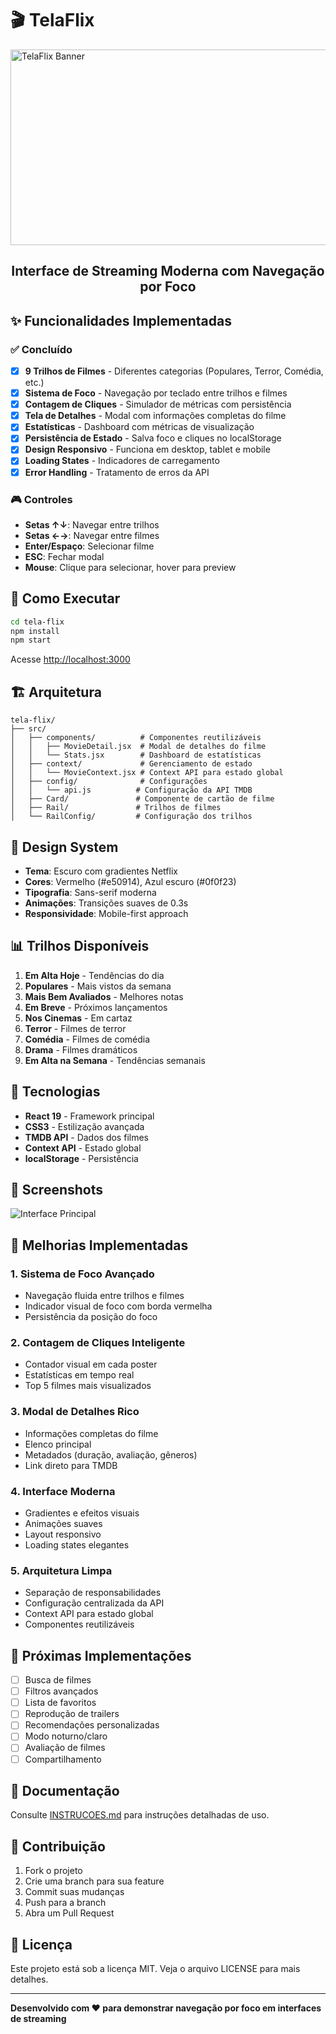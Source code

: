 # 🎬 TelaFlix

<img width="1024" height="313" alt="TelaFlix Banner" src="https://github.com/user-attachments/assets/0e7311c0-35f4-4828-bf61-fd4342246d2d" />

<h2 align="center">Interface de Streaming Moderna com Navegação por Foco</h2>

## ✨ Funcionalidades Implementadas

### ✅ Concluído
- [x] **9 Trilhos de Filmes** - Diferentes categorias (Populares, Terror, Comédia, etc.)
- [x] **Sistema de Foco** - Navegação por teclado entre trilhos e filmes
- [x] **Contagem de Cliques** - Simulador de métricas com persistência
- [x] **Tela de Detalhes** - Modal com informações completas do filme
- [x] **Estatísticas** - Dashboard com métricas de visualização
- [x] **Persistência de Estado** - Salva foco e cliques no localStorage
- [x] **Design Responsivo** - Funciona em desktop, tablet e mobile
- [x] **Loading States** - Indicadores de carregamento
- [x] **Error Handling** - Tratamento de erros da API

### 🎮 Controles
- **Setas ↑↓**: Navegar entre trilhos
- **Setas ←→**: Navegar entre filmes
- **Enter/Espaço**: Selecionar filme
- **ESC**: Fechar modal
- **Mouse**: Clique para selecionar, hover para preview

## 🚀 Como Executar

```bash
cd tela-flix
npm install
npm start
```

Acesse [http://localhost:3000](http://localhost:3000)

## 🏗️ Arquitetura

```
tela-flix/
├── src/
│   ├── components/          # Componentes reutilizáveis
│   │   ├── MovieDetail.jsx  # Modal de detalhes do filme
│   │   └── Stats.jsx        # Dashboard de estatísticas
│   ├── context/             # Gerenciamento de estado
│   │   └── MovieContext.jsx # Context API para estado global
│   ├── config/              # Configurações
│   │   └── api.js          # Configuração da API TMDB
│   ├── Card/               # Componente de cartão de filme
│   ├── Rail/               # Trilhos de filmes
│   └── RailConfig/         # Configuração dos trilhos
```

## 🎨 Design System

- **Tema**: Escuro com gradientes Netflix
- **Cores**: Vermelho (#e50914), Azul escuro (#0f0f23)
- **Tipografia**: Sans-serif moderna
- **Animações**: Transições suaves de 0.3s
- **Responsividade**: Mobile-first approach

## 📊 Trilhos Disponíveis

1. **Em Alta Hoje** - Tendências do dia
2. **Populares** - Mais vistos da semana
3. **Mais Bem Avaliados** - Melhores notas
4. **Em Breve** - Próximos lançamentos
5. **Nos Cinemas** - Em cartaz
6. **Terror** - Filmes de terror
7. **Comédia** - Filmes de comédia
8. **Drama** - Filmes dramáticos
9. **Em Alta na Semana** - Tendências semanais

## 🔧 Tecnologias

- **React 19** - Framework principal
- **CSS3** - Estilização avançada
- **TMDB API** - Dados dos filmes
- **Context API** - Estado global
- **localStorage** - Persistência

## 📱 Screenshots

![Interface Principal](https://github.com/user-attachments/assets/65ae2fa2-8763-4b3f-abdf-27a06ab26480)

## 🎯 Melhorias Implementadas

### 1. **Sistema de Foco Avançado**
- Navegação fluida entre trilhos e filmes
- Indicador visual de foco com borda vermelha
- Persistência da posição do foco

### 2. **Contagem de Cliques Inteligente**
- Contador visual em cada poster
- Estatísticas em tempo real
- Top 5 filmes mais visualizados

### 3. **Modal de Detalhes Rico**
- Informações completas do filme
- Elenco principal
- Metadados (duração, avaliação, gêneros)
- Link direto para TMDB

### 4. **Interface Moderna**
- Gradientes e efeitos visuais
- Animações suaves
- Layout responsivo
- Loading states elegantes

### 5. **Arquitetura Limpa**
- Separação de responsabilidades
- Configuração centralizada da API
- Context API para estado global
- Componentes reutilizáveis

## 🔮 Próximas Implementações

- [ ] Busca de filmes
- [ ] Filtros avançados
- [ ] Lista de favoritos
- [ ] Reprodução de trailers
- [ ] Recomendações personalizadas
- [ ] Modo noturno/claro
- [ ] Avaliação de filmes
- [ ] Compartilhamento

## 📖 Documentação

Consulte [INSTRUCOES.md](tela-flix/INSTRUCOES.md) para instruções detalhadas de uso.

## 🤝 Contribuição

1. Fork o projeto
2. Crie uma branch para sua feature
3. Commit suas mudanças
4. Push para a branch
5. Abra um Pull Request

## 📄 Licença

Este projeto está sob a licença MIT. Veja o arquivo LICENSE para mais detalhes.

---

**Desenvolvido com ❤️ para demonstrar navegação por foco em interfaces de streaming**
